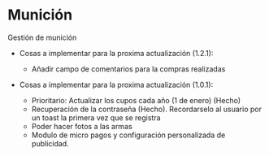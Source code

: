 # Munición

Gestión de munición

- Cosas a implementar para la proxima actualización (1.2.1):
  - Añadir campo de comentarios para la compras realizadas

- Cosas a implementar para la proxima actualización (1.0.1):
  - Prioritario: Actualizar los cupos cada año (1 de enero) (Hecho)
  - Recuperación de la contraseña (Hecho). Recordarselo al usuario por un toast la primera vez que se registra
  - Poder hacer fotos a las armas
  - Modulo de micro pagos y configuración personalizada de publicidad.